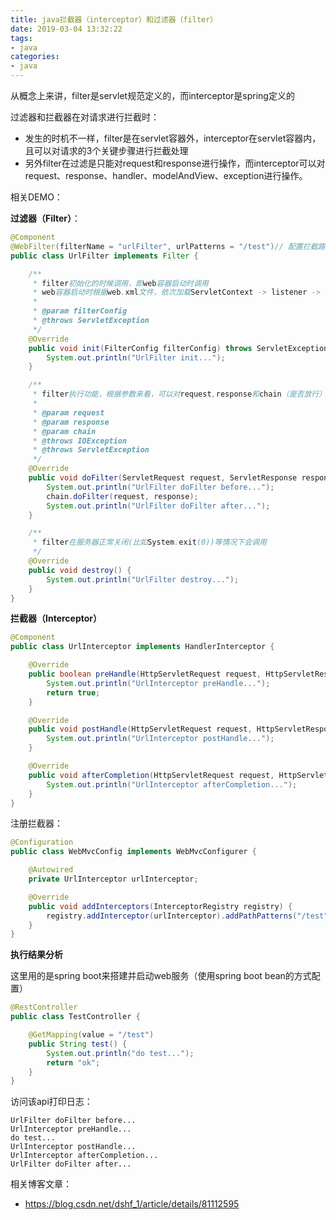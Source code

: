 ```yaml
---
title: java拦截器（interceptor）和过滤器（filter）
date: 2019-03-04 13:32:22
tags:
- java
categories: 
- java
---
```


从概念上来讲，filter是servlet规范定义的，而interceptor是spring定义的

过滤器和拦截器在对请求进行拦截时：
* 发生的时机不一样，filter是在servlet容器外，interceptor在servlet容器内，且可以对请求的3个关键步骤进行拦截处理
* 另外filter在过滤是只能对request和response进行操作，而interceptor可以对request、response、handler、modelAndView、exception进行操作。

相关DEMO：

**过滤器（Filter）**：
```java
@Component
@WebFilter(filterName = "urlFilter", urlPatterns = "/test")// 配置拦截路径
public class UrlFilter implements Filter {

    /**
     * filter初始化的时候调用，即web容器启动时调用
     * web容器启动时根据web.xml文件，依次加载ServletContext -> listener -> filter -> servlet
     *
     * @param filterConfig
     * @throws ServletException
     */
    @Override
    public void init(FilterConfig filterConfig) throws ServletException {
        System.out.println("UrlFilter init...");
    }

    /**
     * filter执行功能，根据参数来看，可以对request,response和chain（是否放行）进行操作
     *
     * @param request
     * @param response
     * @param chain
     * @throws IOException
     * @throws ServletException
     */
    @Override
    public void doFilter(ServletRequest request, ServletResponse response, FilterChain chain) throws IOException, ServletException {
        System.out.println("UrlFilter doFilter before...");
        chain.doFilter(request, response);
        System.out.println("UrlFilter doFilter after...");
    }

    /**
     * filter在服务器正常关闭(比如System.exit(0))等情况下会调用
     */
    @Override
    public void destroy() {
        System.out.println("UrlFilter destroy...");
    }
}
```

**拦截器（Interceptor）**
```java
@Component
public class UrlInterceptor implements HandlerInterceptor {

    @Override
    public boolean preHandle(HttpServletRequest request, HttpServletResponse response, Object handler) throws Exception {
        System.out.println("UrlInterceptor preHandle...");
        return true;
    }

    @Override
    public void postHandle(HttpServletRequest request, HttpServletResponse response, Object handler, ModelAndView modelAndView) throws Exception {
        System.out.println("UrlInterceptor postHandle...");
    }

    @Override
    public void afterCompletion(HttpServletRequest request, HttpServletResponse response, Object handler, Exception ex) throws Exception {
        System.out.println("UrlInterceptor afterCompletion...");
    }
}
```
注册拦截器：
```java
@Configuration
public class WebMvcConfig implements WebMvcConfigurer {

    @Autowired
    private UrlInterceptor urlInterceptor;

    @Override
    public void addInterceptors(InterceptorRegistry registry) {
        registry.addInterceptor(urlInterceptor).addPathPatterns("/test");
    }
}
```

**执行结果分析**

这里用的是spring boot来搭建并启动web服务（使用spring boot bean的方式配置）

```java
@RestController
public class TestController {

    @GetMapping(value = "/test")
    public String test() {
        System.out.println("do test...");
        return "ok";
    }
}
```

访问该api打印日志：
```
UrlFilter doFilter before...
UrlInterceptor preHandle...
do test...
UrlInterceptor postHandle...
UrlInterceptor afterCompletion...
UrlFilter doFilter after...
```

相关博客文章：
* https://blog.csdn.net/dshf_1/article/details/81112595